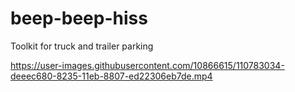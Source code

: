 # beep-beep-hiss
Toolkit for truck and trailer parking

https://user-images.githubusercontent.com/10866615/110783034-deeec680-8235-11eb-8807-ed22306eb7de.mp4

